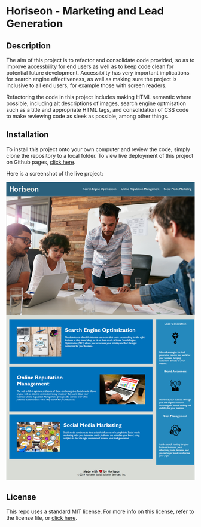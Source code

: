 # Horiseon - Marketing and Lead Generation

## Description

The aim of this project is to refactor and consolidate code provided, so as to improve accessbility for end users as well as to keep code clean for potential future development. Accessibilty has very important implications for search engine effectiveness, as well as making sure the project is inclusive to all end users, for example those with screen readers.

Refactoring the code in this project includes making HTML semantic where possible, including alt descriptions of images, search engine optmisation such as a title and appropriate HTML tags, and consolidation of CSS code to make reviewing code as sleek as possible, among other things.

## Installation

To install this project onto your own computer and review the code, simply clone the repository to a local folder. To view live deployment of this project on Github pages, [click here](https://tg-ivy.github.io/thomas-marketing-site/).

Here is a screenshot of the live project:

![A screenshot of the full webpage](./assets/images/marketing-screenshot.png)

## License

This repo uses a standard MIT license. For more info on this license, refer to the license file, or [click here](https://choosealicense.com/licenses/mit/).